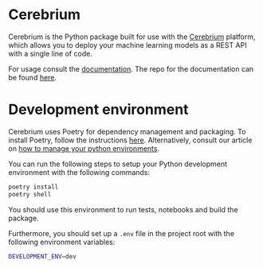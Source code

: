 # Cerebrium

Cerebrium is the Python package built for use with the [Cerebrium](https://www.cerebrium.ai/) platform, which allows you to deploy your machine learning models as a REST API with a single line of code.

For usage consult the [documentation](https://docs.cerebrium.ai/). The repo for the documentation can be found [here](https://github.com/CerebriumAI/docs).

# Development environment
Cerebrium uses Poetry for dependency management and packaging. To install Poetry, follow the instructions [here](https://python-poetry.org/docs/#installation). Alternatively, consult our article on [how to manage your python environments](https://blog.cerebrium.ai/setting-up-your-data-science-and-ml-development-environment-949277339939?gi=54b980dd4e1d).

You can run the following steps to setup your Python development environment with the following commands:
```bash
poetry install
poetry shell
```
You should use this environment to run tests, notebooks and build the package.

Furthermore, you should set up a `.env` file in the project root with the following environment variables:
```bash
DEVELOPMENT_ENV=dev
```
